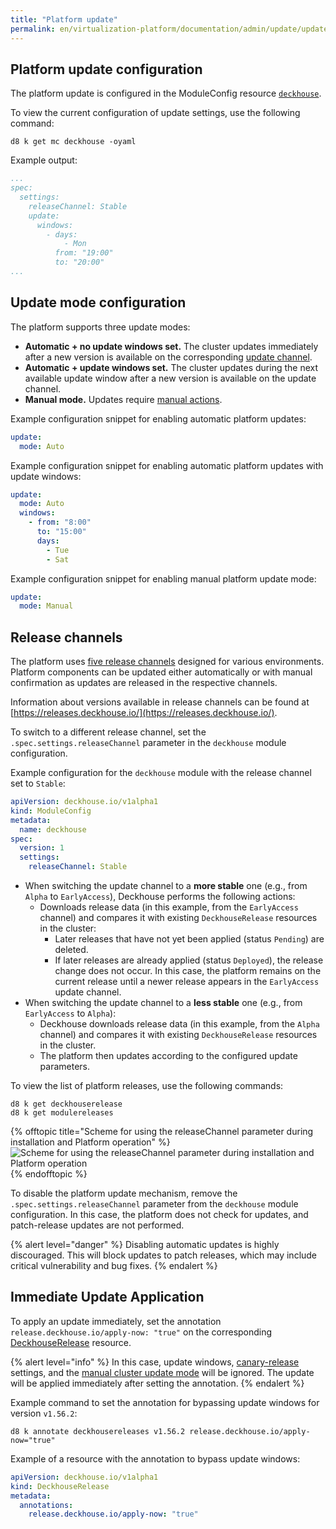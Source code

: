 ```yaml
---
title: "Platform update"
permalink: en/virtualization-platform/documentation/admin/update/update.html
---
```


## Platform update configuration

The platform update is configured in the ModuleConfig resource [`deckhouse`](../../../reference/cr/moduleconfig.html).

To view the current configuration of update settings, use the following command:

```shell
d8 k get mc deckhouse -oyaml
```

Example output:

```yaml
...
spec:
  settings:
    releaseChannel: Stable
    update:
      windows:
        - days:
            - Mon
          from: "19:00"
          to: "20:00"
...
```

## Update mode configuration

The platform supports three update modes:

- **Automatic + no update windows set.** The cluster updates immediately after a new version is available on the corresponding [update channel](http://deckhouse.io/products/virtualization-platform/documentation/admin/release-channels.html).
- **Automatic + update windows set.** The cluster updates during the next available update window after a new version is available on the update channel.
- **Manual mode.** Updates require [manual actions](./manual-update-mode.html).

Example configuration snippet for enabling automatic platform updates:

```yaml
update:
  mode: Auto
```

Example configuration snippet for enabling automatic platform updates with update windows:

```yaml
update:
  mode: Auto
  windows:
    - from: "8:00"
      to: "15:00"
      days:
        - Tue
        - Sat
```

Example configuration snippet for enabling manual platform update mode:

```yaml
update:
  mode: Manual
```

## Release channels

The platform uses [five release channels](http://deckhouse.io/products/virtualization-platform/documentation/admin/release-channels.html) designed for various environments. Platform components can be updated either automatically or with manual confirmation as updates are released in the respective channels.

Information about versions available in release channels can be found at [https://releases.deckhouse.io/](https://releases.deckhouse.io/).

To switch to a different release channel, set the `.spec.settings.releaseChannel` parameter in the `deckhouse` module configuration.

Example configuration for the `deckhouse` module with the release channel set to `Stable`:

```yaml
apiVersion: deckhouse.io/v1alpha1
kind: ModuleConfig
metadata:
  name: deckhouse
spec:
  version: 1
  settings:
    releaseChannel: Stable
```

- When switching the update channel to a **more stable** one (e.g., from `Alpha` to `EarlyAccess`), Deckhouse performs the following actions:
  - Downloads release data (in this example, from the `EarlyAccess` channel) and compares it with existing `DeckhouseRelease` resources in the cluster:
    - Later releases that have not yet been applied (status `Pending`) are deleted.
    - If later releases are already applied (status `Deployed`), the release change does not occur. In this case, the platform remains on the current release until a newer release appears in the `EarlyAccess` update channel.
- When switching the update channel to a **less stable** one (e.g., from `EarlyAccess` to `Alpha`):
  - Deckhouse downloads release data (in this example, from the `Alpha` channel) and compares it with existing `DeckhouseRelease` resources in the cluster.
  - The platform then updates according to the configured update parameters.

To view the list of platform releases, use the following commands:

```shell
d8 k get deckhouserelease
d8 k get modulereleases
```

{% offtopic title="Scheme for using the releaseChannel parameter during installation and Platform operation" %}
![Scheme for using the releaseChannel parameter during installation and Platform operation](/images/common/deckhouse-update-process.png)
{% endofftopic %}

To disable the platform update mechanism, remove the `.spec.settings.releaseChannel` parameter from the `deckhouse` module configuration. In this case, the platform does not check for updates, and patch-release updates are not performed.

{% alert level="danger" %}
Disabling automatic updates is highly discouraged. This will block updates to patch releases, which may include critical vulnerability and bug fixes.
{% endalert %}

## Immediate Update Application

To apply an update immediately, set the annotation `release.deckhouse.io/apply-now: "true"` on the corresponding [DeckhouseRelease](../../../reference/cr/deckhouserelease.html) resource.

{% alert level="info" %}
In this case, update windows, [canary-release](../../../reference/cr/deckhouserelease.html#deckhouserelease-v1alpha1-spec-applyafter) settings, and the [manual cluster update mode](../../reference/cr.html#parameters-update-disruptionapprovalmode) will be ignored. The update will be applied immediately after setting the annotation.
{% endalert %}

Example command to set the annotation for bypassing update windows for version `v1.56.2`:

```shell
d8 k annotate deckhousereleases v1.56.2 release.deckhouse.io/apply-now="true"
```

Example of a resource with the annotation to bypass update windows:

```yaml
apiVersion: deckhouse.io/v1alpha1
kind: DeckhouseRelease
metadata:
  annotations:
    release.deckhouse.io/apply-now: "true"
```
